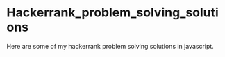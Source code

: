 # Hackerrank_problem_solving_solutions

Here are some of my hackerrank problem solving solutions in javascript.
